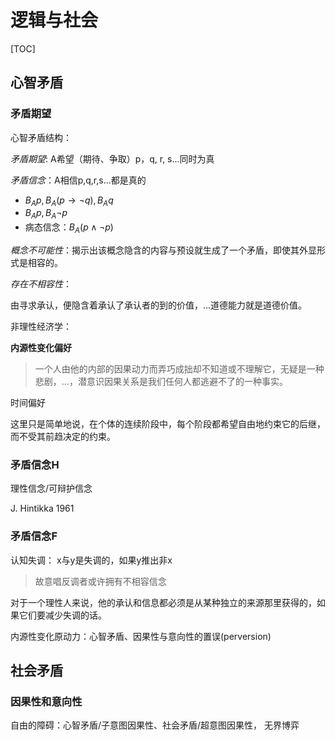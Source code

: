 # 逻辑与社会

[TOC]

## 心智矛盾

### 矛盾期望



心智矛盾结构：

*矛盾期望*: A希望（期待、争取）p，q, r, s...同时为真

*矛盾信念*：A相信p,q,r,s...都是真的



- $B_Ap, B_A(p\to \lnot q), B_Aq$
- $B_Ap, B_A\lnot p$
- 病态信念：$B_A(p\land \lnot p)$



*概念不可能性*：揭示出该概念隐含的内容与预设就生成了一个矛盾，即使其外显形式是相容的。

*存在不相容性*：



由寻求承认，便隐含着承认了承认者的到的价值，...道德能力就是道德价值。



非理性经济学：



**内源性变化偏好**

> 一个人由他的内部的因果动力而弄巧成拙却不知道或不理解它，无疑是一种悲剧，...，潜意识因果关系是我们任何人都逃避不了的一种事实。



时间偏好



这里只是简单地说，在个体的连续阶段中，每个阶段都希望自由地约束它的后继，而不受其前趋决定的约束。



### 矛盾信念H

理性信念/可辩护信念

J. Hintikka 1961

### 矛盾信念F

认知失调： x与y是失调的，如果y推出非x



> 故意唱反调者或许拥有不相容信念



对于一个理性人来说，他的承认和信息都必须是从某种独立的来源那里获得的，如果它们要减少失调的话。





内源性变化原动力：心智矛盾、因果性与意向性的置误(perversion)

## 社会矛盾

### 因果性和意向性

自由的障碍：心智矛盾/子意图因果性、社会矛盾/超意图因果性， 无界博弈

